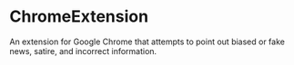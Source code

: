 # ChromeExtension
An extension for Google Chrome that attempts to point out biased or fake news, satire, and incorrect information.
